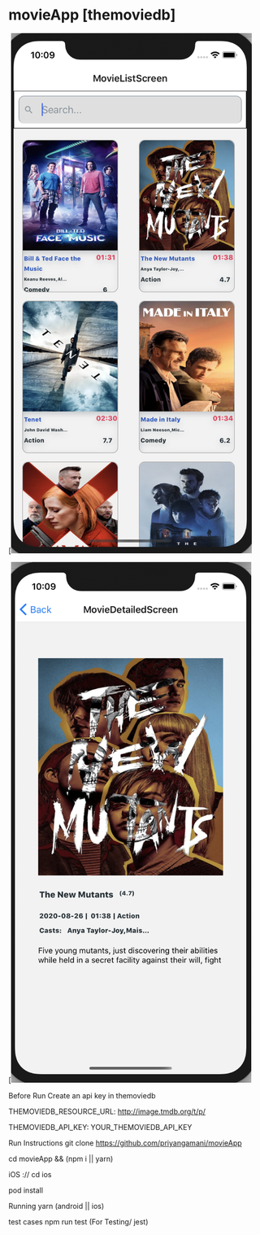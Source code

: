 # movieApp [themoviedb]



[![Watch the video](https://github.com/priyangamani/movieApp/blob/master/screenshots/Screenshot%202020-08-27%20at%2010.09.12%20PM.png)

[![Watch the video](https://github.com/priyangamani/movieApp/blob/master/screenshots/Screenshot%202020-08-27%20at%2010.09.21%20PM.png)

Before Run
Create an api key in themoviedb

THEMOVIEDB_RESOURCE_URL: http://image.tmdb.org/t/p/


THEMOVIEDB_API_KEY: YOUR_THEMOVIEDB_API_KEY


Run Instructions
git clone https://github.com/priyangamani/movieApp


cd movieApp && (npm i || yarn)

iOS ://
cd ios

pod install

Running
yarn (android || ios)

test cases npm run test (For Testing/ jest)
